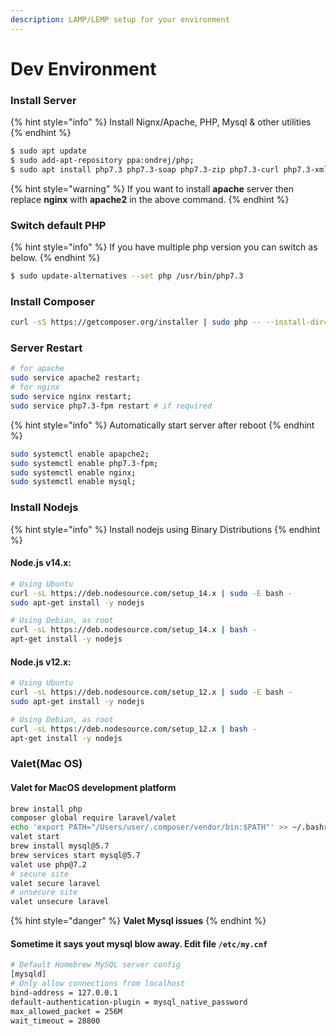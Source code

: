 ```yaml
---
description: LAMP/LEMP setup for your environment
---
```


# Dev Environment

### Install Server

{% hint style="info" %}
Install Nignx/Apache, PHP, Mysql & other utilities
{% endhint %}

```bash
$ sudo apt update
$ sudo add-apt-repository ppa:ondrej/php;
$ sudo apt install php7.3 php7.3-soap php7.3-zip php7.3-curl php7.3-xml php7.3-gd php7.3-intl php7.3-bcmath php7.3-mysql mysql-server php7.3-fpm nginx php7.3-mbstring git vim zip htop -y;
```

{% hint style="warning" %}
If you want to install **apache** server then replace **nginx** with **apache2** in the above command.
{% endhint %}

### Switch default PHP <a id="switch-default-php"></a>

{% hint style="info" %}
If you have multiple php version you can switch as below.
{% endhint %}

```bash
$ sudo update-alternatives --set php /usr/bin/php7.3
```

### Install Composer

```bash
curl -sS https://getcomposer.org/installer | sudo php -- --install-dir=/usr/local/bin --filename=composer;
```

### Server Restart

```bash
# for apache
sudo service apache2 restart;
# for nginx
sudo service nginx restart;
sudo service php7.3-fpm restart # if required
```

{% hint style="info" %}
Automatically start server after reboot
{% endhint %}

```bash
sudo systemctl enable apapche2;
sudo systemctl enable php7.3-fpm;
sudo systemctl enable nginx;
sudo systemctl enable mysql;
```

### Install Nodejs

{% hint style="info" %}
Install nodejs using Binary Distributions
{% endhint %}

#### Node.js v14.x:

```bash
# Using Ubuntu
curl -sL https://deb.nodesource.com/setup_14.x | sudo -E bash -
sudo apt-get install -y nodejs

# Using Debian, as root
curl -sL https://deb.nodesource.com/setup_14.x | bash -
apt-get install -y nodejs
```

#### Node.js v12.x:

```bash
# Using Ubuntu
curl -sL https://deb.nodesource.com/setup_12.x | sudo -E bash -
sudo apt-get install -y nodejs

# Using Debian, as root
curl -sL https://deb.nodesource.com/setup_12.x | bash -
apt-get install -y nodejs
```

### Valet\(Mac OS\)

#### Valet for MacOS development platform

```bash
brew install php
composer global require laravel/valet
echo 'export PATH="/Users/user/.composer/vendor/bin:$PATH"' >> ~/.bashrc
valet start
brew install mysql@5.7
brew services start mysql@5.7
valet use php@7.2
# secure site
valet secure laravel
# unsecure site
valet unsecure laravel
```

{% hint style="danger" %}
**Valet Mysql issues**
{% endhint %}

#### Sometime it says yout mysql blow away. Edit file `/etc/my.cnf`

```bash
# Default Homebrew MySQL server config
[mysqld]
# Only allow connections from localhost
bind-address = 127.0.0.1
default-authentication-plugin = mysql_native_password
max_allowed_packet = 256M
wait_timeout = 28800
```

